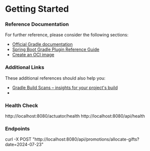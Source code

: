 # Getting Started

### Reference Documentation
For further reference, please consider the following sections:

* [Official Gradle documentation](https://docs.gradle.org)
* [Spring Boot Gradle Plugin Reference Guide](https://docs.spring.io/spring-boot/docs/3.3.2/gradle-plugin/reference/html/)
* [Create an OCI image](https://docs.spring.io/spring-boot/docs/3.3.2/gradle-plugin/reference/html/#build-image)

### Additional Links
These additional references should also help you:

* [Gradle Build Scans – insights for your project's build](https://scans.gradle.com#gradle)
* 
### Health Check
  http://localhost:8080/actuator/health
  http://localhost:8080/api/health

### Endpoints
curl -X POST "http://localhost:8080/api/promotions/allocate-gifts?date=2024-07-23"
